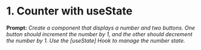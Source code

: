 # **1. Counter with useState**
**Prompt:** _Create a component that displays a number and two buttons. One button should increment the number by 1, and the other should decrement the number by 1. Use the [useState] Hook to manage the number state._
